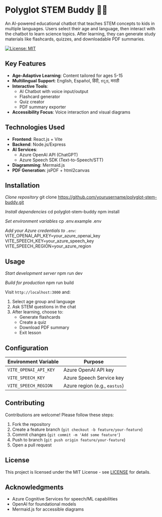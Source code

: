 # Polyglot STEM Buddy 🌱🔬

An AI-powered educational chatbot that teaches STEM concepts to kids in multiple languages. Users select their age and language, then interact with the chatbot to learn science topics. After learning, they can generate study materials like flashcards, quizzes, and downloadable PDF summaries.

[![License: MIT](https://img.shields.io/badge/License-MIT-yellow.svg)](./LICENSE)

## Key Features
- **Age-Adaptive Learning**: Content tailored for ages 5-15
- **Multilingual Support**: English, Español, हिंदी, ಕನ್ನಡ, मराठी
- **Interactive Tools**:
  - AI Chatbot with voice input/output
  - Flashcard generator
  - Quiz creator
  - PDF summary exporter
- **Accessibility Focus**: Voice interaction and visual diagrams

## Technologies Used
- **Frontend**: React.js + Vite
- **Backend**: Node.js/Express
- **AI Services**:
  - Azure OpenAI API (ChatGPT)
  - Azure Speech SDK (Text-to-Speech/STT)
- **Diagramming**: Mermaid.js
- **PDF Generation**: jsPDF + html2canvas

## Installation
*Clone repository*
git clone https://github.com/yourusername/polyglot-stem-buddy.git

*Install dependencies*
cd polyglot-stem-buddy
npm install

*Set environment variables*
cp .env.example .env
    
*Add your Azure credentials to `.env`:*
VITE_OPENAI_API_KEY=your_azure_openai_key
VITE_SPEECH_KEY=your_azure_speech_key
VITE_SPEECH_REGION=your_azure_region

## Usage
*Start development server*
npm run dev

*Build for production*
npm run build

Visit `http://localhost:3000` and:
1. Select age group and language
2. Ask STEM questions in the chat
3. After learning, choose to:
   - Generate flashcards
   - Create a quiz
   - Download PDF summary
   - Exit lesson

## Configuration
| Environment Variable | Purpose |
|----------------------|---------|
| `VITE_OPENAI_API_KEY` | Azure OpenAI API key |
| `VITE_SPEECH_KEY` | Azure Speech Service key |
| `VITE_SPEECH_REGION` | Azure region (e.g., `eastus`) |

## Contributing
Contributions are welcome! Please follow these steps:
1. Fork the repository
2. Create a feature branch (`git checkout -b feature/your-feature`)
3. Commit changes (`git commit -m 'Add some feature'`)
4. Push to branch (`git push origin feature/your-feature`)
5. Open a pull request

## License
This project is licensed under the MIT License - see [LICENSE](./LICENSE) for details.

## Acknowledgments
- Azure Cognitive Services for speech/ML capabilities
- OpenAI for foundational models
- Mermaid.js for accessible diagrams


